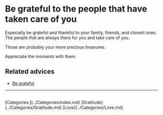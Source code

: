 # Be grateful to the people that have taken care of you

Especially be grateful and thankful to your family, friends, and closest ones. The people that are always there for you and take care of you.

Those are probably your more precious treasures.

Appreciate the moments with them.

## Related advices

- [Be grateful](../Be%20grateful/index.md)
<hr/><br/>[Categories:](../Categories/index.md) [Gratitude](../Categories/Gratitude.md) [Love](../Categories/Love.md)
